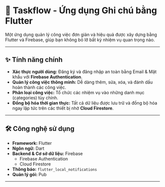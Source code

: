 # 📝 Taskflow - Ứng dụng Ghi chú bằng Flutter

Một ứng dụng quản lý công việc đơn giản và hiệu quả được xây dựng bằng Flutter và Firebase, giúp bạn không bỏ lỡ bất kỳ nhiệm vụ quan trọng nào.




---

## ✨ Tính năng chính

* **Xác thực người dùng:** Đăng ký và đăng nhập an toàn bằng Email & Mật khẩu với **Firebase Authentication**.
* **Quản lý công việc thông minh:** Dễ dàng thêm, sửa, xóa, và đánh dấu hoàn thành các công việc.
* **Phân loại công việc:** Tổ chức các nhiệm vụ vào những danh mục (categories) tùy chỉnh.
* **Đồng bộ hóa thời gian thực:** Tất cả dữ liệu được lưu trữ và đồng bộ hóa ngay lập tức trên các thiết bị nhờ **Cloud Firestore**.

---

## 🛠️ Công nghệ sử dụng

* **Framework:** Flutter
* **Ngôn ngữ:** Dart
* **Backend & Cơ sở dữ liệu:** Firebase
    * Firebase Authentication
    * Cloud Firestore
* **Thông báo:** `flutter_local_notifications`
* **Quản lý gói:** Pub

---
